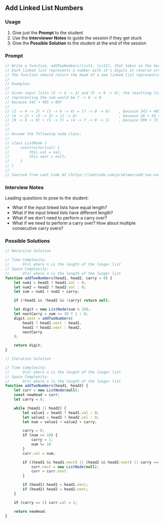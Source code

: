 ## Add Linked List Numbers

### Usage

1. Give just the **Prompt** to the student
2. Use the **Interviewer Notes** to guide the session if they get stuck 
3. Give the **Possible Solution** to the student at the end of the session

### Prompt

```javascript
// Write a function, addTwoNumbers(list1, list2), that takes in the head nodes of two linked lists.
// Each linked list represents a number with it's digits in reverse order.
// The function should return the head of a new linked list representing the sum of the two lists.
//
// Examples:
//
// Given input lists (2 -> 4 -> 3) and (5 -> 6 -> 4), the resulting list
// representing the sum would be 7 -> 0 -> 8
// because 342 + 465 = 807
//
// (2 -> 4 -> 3) + (5 -> 6 -> 4) = (7 -> 0 -> 8)    , because 342 + 465 = 807
// (6 -> 2) + (5 -> 3) = (1 -> 6)                   , because 26 + 35 = 61
// (9 -> 9 -> 9) + (5 -> 7) = (4 -> 7 -> 0 -> 1)    , because 999 + 75 = 1074
//
// 
// Assume the following node class:
//
// class ListNode {
//     constructor(val) {
//         this.val = val;
//         this.next = null;
//     }
// }
//
// Sourced from Leet Code #2 (https://leetcode.com/problems/add-two-numbers)
```

### Interview Notes

Leading questions to pose to the student:

+ What if the input linked lists have equal length?
+ What if the input linked lists have different length?
+ What if we don't need to perform a carry over?
+ What if we need to perform a carry over? How about multiple consecutive carry overs?

### Possible Solutions

```javascript
// Recursive Solution

// Time Complexity: 
//      O(n) where n is the length of the longer list
// Space Complexity:
//      O(n) where n is the length of the longer list
function addTwoNumbers(head1, head2, carry = 0) {
    let num1 = head1 ? head1.val : 0;
    let num2 = head2 ? head2.val : 0;
    let sum = num1 + num2 + carry;

    if (!head1 && !head2 && !carry) return null;

    let digit = new ListNode(sum % 10);
    let nextCarry = sum >= 10 ? 1 : 0;
    digit.next = addTwoNumbers(
        head1 ? head1.next : head1, 
        head2 ? head2.next : head2, 
        nextCarry
    );

    return digit;
}
```

```javascript
// Iterative Solution

// Time Complexity: 
//      O(n) where n is the length of the longer list
// Space Complexity:
//      O(n) where n is the length of the longer list
function addTwoNumbers(head1, head2) {
    let curr = new ListNode(null);
    const newHead = curr;
    let carry = 0;

    while (head1 || head2) {
        let value1 = head1 ? head1.val : 0;
        let value2 = head2 ? head2.val : 0;
        let num = value1 + value2 + carry;

        carry = 0;
        if (num >= 10) {
            carry = 1;
            num %= 10
        }
        curr.val = num;

        if ((head1 && head1.next) || (head2 && head2.next) || carry === 1) {
            curr.next = new ListNode(null);
            curr = curr.next
        }

        if (head1) head1 = head1.next;
        if (head2) head2 = head2.next;
    }

    if (carry == 1) curr.val = 1;

    return newHead;
}
```